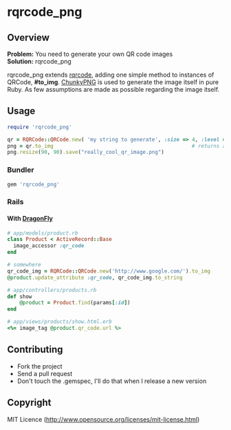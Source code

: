 # rqrcode_png

## Overview
**Problem:** You need to generate your own QR code images  
**Solution:** rqrcode_png

rqrcode_png extends [rqrcode](https://github.com/whomwah/rqrcode), adding one simple method to instances of QRCode, **\#to_img**. [ChunkyPNG](https://github.com/wvanbergen/chunky_png) is used to generate the image itself in pure Ruby. As few assumptions are made as possible regarding the image itself.


## Usage

```ruby
require 'rqrcode_png'

qr = RQRCode::QRCode.new( 'my string to generate', :size => 4, :level => :h )
png = qr.to_img												# returns an instance of ChunkyPNG
png.resize(90, 90).save("really_cool_qr_image.png")
```

### Bundler
```ruby
gem 'rqrcode_png'
```

### Rails

#### With [DragonFly](https://github.com/markevans/dragonfly)

```ruby
# app/models/product.rb
class Product < ActiveRecord::Base
  image_accessor :qr_code
end
```

```ruby
# somewhere
qr_code_img = RQRCode::QRCode.new('http://www.google.com/').to_img
@product.update_attribute :qr_code, qr_code_img.to_string
```

```ruby
# app/controllers/products.rb
def show
	@product = Product.find(params[:id])
end
```

```ruby
# app/views/products/show.html.erb
<%= image_tag @product.qr_code.url %>
```

## Contributing
* Fork the project
* Send a pull request
* Don't touch the .gemspec, I'll do that when I release a new version

## Copyright
MIT Licence (http://www.opensource.org/licenses/mit-license.html)

